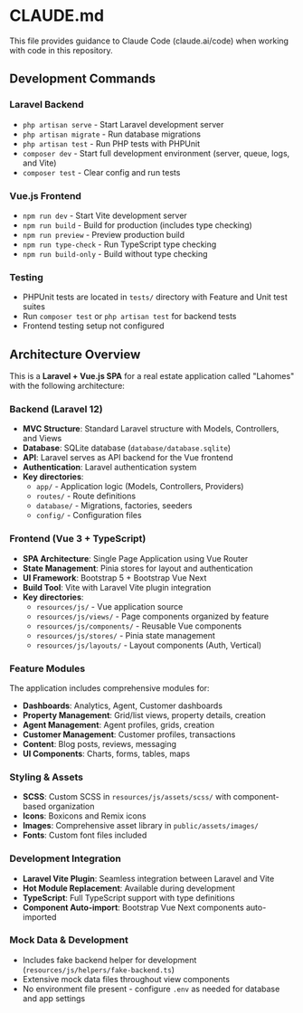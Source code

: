 # CLAUDE.md

This file provides guidance to Claude Code (claude.ai/code) when working with code in this repository.

## Development Commands

### Laravel Backend
- `php artisan serve` - Start Laravel development server
- `php artisan migrate` - Run database migrations
- `php artisan test` - Run PHP tests with PHPUnit
- `composer dev` - Start full development environment (server, queue, logs, and Vite)
- `composer test` - Clear config and run tests

### Vue.js Frontend
- `npm run dev` - Start Vite development server
- `npm run build` - Build for production (includes type checking)
- `npm run preview` - Preview production build
- `npm run type-check` - Run TypeScript type checking
- `npm run build-only` - Build without type checking

### Testing
- PHPUnit tests are located in `tests/` directory with Feature and Unit test suites
- Run `composer test` or `php artisan test` for backend tests
- Frontend testing setup not configured

## Architecture Overview

This is a **Laravel + Vue.js SPA** for a real estate application called "Lahomes" with the following architecture:

### Backend (Laravel 12)
- **MVC Structure**: Standard Laravel structure with Models, Controllers, and Views
- **Database**: SQLite database (`database/database.sqlite`) 
- **API**: Laravel serves as API backend for the Vue frontend
- **Authentication**: Laravel authentication system
- **Key directories**:
  - `app/` - Application logic (Models, Controllers, Providers)
  - `routes/` - Route definitions
  - `database/` - Migrations, factories, seeders
  - `config/` - Configuration files

### Frontend (Vue 3 + TypeScript)
- **SPA Architecture**: Single Page Application using Vue Router
- **State Management**: Pinia stores for layout and authentication
- **UI Framework**: Bootstrap 5 + Bootstrap Vue Next
- **Build Tool**: Vite with Laravel Vite plugin integration
- **Key directories**:
  - `resources/js/` - Vue application source
  - `resources/js/views/` - Page components organized by feature
  - `resources/js/components/` - Reusable Vue components  
  - `resources/js/stores/` - Pinia state management
  - `resources/js/layouts/` - Layout components (Auth, Vertical)

### Feature Modules
The application includes comprehensive modules for:
- **Dashboards**: Analytics, Agent, Customer dashboards
- **Property Management**: Grid/list views, property details, creation
- **Agent Management**: Agent profiles, grids, creation
- **Customer Management**: Customer profiles, transactions
- **Content**: Blog posts, reviews, messaging
- **UI Components**: Charts, forms, tables, maps

### Styling & Assets
- **SCSS**: Custom SCSS in `resources/js/assets/scss/` with component-based organization
- **Icons**: Boxicons and Remix icons
- **Images**: Comprehensive asset library in `public/assets/images/`
- **Fonts**: Custom font files included

### Development Integration
- **Laravel Vite Plugin**: Seamless integration between Laravel and Vite
- **Hot Module Replacement**: Available during development
- **TypeScript**: Full TypeScript support with type definitions
- **Component Auto-import**: Bootstrap Vue Next components auto-imported

### Mock Data & Development
- Includes fake backend helper for development (`resources/js/helpers/fake-backend.ts`)
- Extensive mock data files throughout view components
- No environment file present - configure `.env` as needed for database and app settings